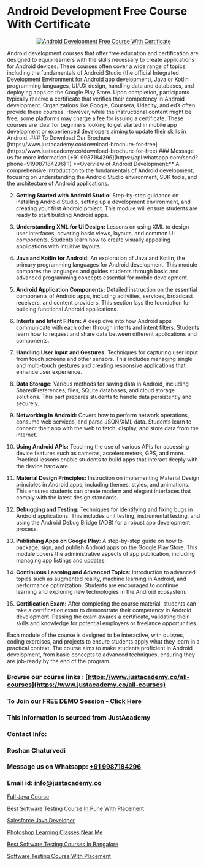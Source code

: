 # Android Development Free Course With Certificate

<p align="center">
  <a href="https://justacademy.co/course-detail/android-app-development">
    <img src="https://justacademy.co/storage2/course_image/1676635923_course_image.webp" alt="Android Development Free Course With Certificate">
  </a>
</p>
Android development courses that offer free education and certification are designed to equip learners with the skills necessary to create applications for Android devices. These courses often cover a wide range of topics, including the fundamentals of Android Studio (the official Integrated Development Environment for Android app development), Java or Kotlin programming languages, UI/UX design, handling data and databases, and deploying apps on the Google Play Store. Upon completion, participants typically receive a certificate that verifies their competency in Android development. Organizations like Google, Coursera, Udacity, and edX often provide these courses. However, while the instructional content might be free, some platforms may charge a fee for issuing a certificate. These courses are ideal for beginners looking to get started in mobile app development or experienced developers aiming to update their skills in Android.
### To Download Our Brochure [https://www.justacademy.co/download-brochure-for-free](https://www.justacademy.co/download-brochure-for-free)
### Message us for more information [+91 9987184296](https://api.whatsapp.com/send?phone=919987184296)
1) **Overview of Android Development:** A comprehensive introduction to the fundamentals of Android development, focusing on understanding the Android Studio environment, SDK tools, and the architecture of Android applications.

2) **Getting Started with Android Studio:** Step-by-step guidance on installing Android Studio, setting up a development environment, and creating your first Android project. This module will ensure students are ready to start building Android apps.

3) **Understanding XML for UI Design:** Lessons on using XML to design user interfaces, covering basic views, layouts, and common UI components. Students learn how to create visually appealing applications with intuitive layouts.

4) **Java and Kotlin for Android:** An exploration of Java and Kotlin, the primary programming languages for Android development. This module compares the languages and guides students through basic and advanced programming concepts essential for mobile development.

5) **Android Application Components:** Detailed instruction on the essential components of Android apps, including activities, services, broadcast receivers, and content providers. This section lays the foundation for building functional Android applications.

6) **Intents and Intent Filters:** A deep dive into how Android apps communicate with each other through intents and intent filters. Students learn how to request and share data between different applications and components.

7) **Handling User Input and Gestures:** Techniques for capturing user input from touch screens and other sensors. This includes managing single and multi-touch gestures and creating responsive applications that enhance user experience.

8) **Data Storage:** Various methods for saving data in Android, including SharedPreferences, files, SQLite databases, and cloud storage solutions. This part prepares students to handle data persistently and securely.

9) **Networking in Android:** Covers how to perform network operations, consume web services, and parse JSON/XML data. Students learn to connect their app with the web to fetch, display, and store data from the internet.

10) **Using Android APIs:** Teaching the use of various APIs for accessing device features such as cameras, accelerometers, GPS, and more. Practical lessons enable students to build apps that interact deeply with the device hardware.

11) **Material Design Principles:** Instruction on implementing Material Design principles in Android apps, including themes, styles, and animations. This ensures students can create modern and elegant interfaces that comply with the latest design standards.

12) **Debugging and Testing:** Techniques for identifying and fixing bugs in Android applications. This includes unit testing, instrumental testing, and using the Android Debug Bridge (ADB) for a robust app development process.

13) **Publishing Apps on Google Play:** A step-by-step guide on how to package, sign, and publish Android apps on the Google Play Store. This module covers the administrative aspects of app publication, including managing app listings and updates.

14) **Continuous Learning and Advanced Topics:** Introduction to advanced topics such as augmented reality, machine learning in Android, and performance optimization. Students are encouraged to continue learning and exploring new technologies in the Android ecosystem.

15) **Certification Exam:** After completing the course material, students can take a certification exam to demonstrate their competency in Android development. Passing the exam awards a certificate, validating their skills and knowledge for potential employers or freelance opportunities.

Each module of the course is designed to be interactive, with quizzes, coding exercises, and projects to ensure students apply what they learn in a practical context. The course aims to make students proficient in Android development, from basic concepts to advanced techniques, ensuring they are job-ready by the end of the program.

### Browse our course links : [https://www.justacademy.co/all-courses](https://www.justacademy.co/all-courses) 
### To Join our FREE DEMO Session - [Click Here](https://www.justacademy.co/register-for-course-demo)


### This information is sourced from JustAcademy
### Contact Info:
### Roshan Chaturvedi
### Message us on Whatsapp: [+91 9987184296](https://api.whatsapp.com/send?phone=919987184296)
### Email id: [info@justacademy.co](mailto:info@justacademy.co)
                
[Full Java Course](https://www.linkedin.com/pulse/full-java-course-justacademy-ahmedabad-lcaic/)

[Best Software Testing Course In Pune With Placement](https://www.linkedin.com/pulse/best-software-testing-course-pune-placement-ccizc?trackingId=m7CmSgaNSlVUeqXZ0VtHYA%3D%3D&lipi=urn%3Ali%3Apage%3Ad_flagship3_company_admin%3BO6zCmHqaTSmsGbbNTRP%2FeA%3D%3D)

[Salesforce Java Developer](https://medium.com/@akanshapatil/salesforce-java-developer-403024ac2f65)

[Photoshop Learning Classes Near Me](https://medium.com/@roneet705/photoshop-learning-classes-near-me-bbabfab27219)

[Best Software Testing Courses In Bangalore](https://justacademyin.github.io/justacademy/best-software-testing-courses-in-bangalore)

[Software Testing Course With Placement](https://justacademyin.github.io/justacademy/software-testing-course-with-placement)

